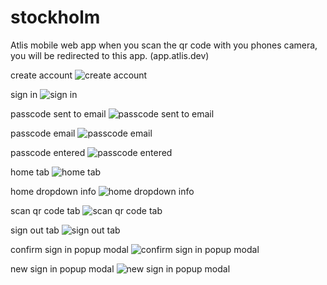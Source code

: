 # stockholm

Atlis mobile web app when you scan the qr code with you phones camera, you will be redirected to this app. (app.atlis.dev)

create account
![create account](img/create_account.png)

sign in
![sign in](img/sign_in.png)

passcode sent to email
![passcode sent to email](img/passcode_sent.png)

passcode email
![passcode email](img/passcode_email.png)

passcode entered
![passcode entered](img/enter_passcode.png)

home tab
![home tab](img/home_tab.png)

home dropdown info
![home dropdown info](img/home_dropdown_info.png)

scan qr code tab
![scan qr code tab](img/scanqr_tab.png)

sign out tab
![sign out tab](img/account_signout_tab.png)

confirm sign in popup modal
![confirm sign in popup modal](img/signin_confirm.png)

new sign in popup modal
![new sign in popup modal](img/new_signin.png)

